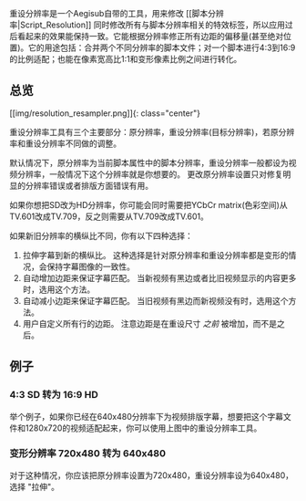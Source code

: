 重设分辨率是一个Aegisub自带的工具，用来修改 [[脚本分辨率|Script_Resolution]] 同时修改所有与脚本分辨率相关的特效标签，所以应用过后看起来的效果能保持一致。它能根据分辨率修正所有边距的偏移量(甚至绝对位置)。它的用途包括：合并两个不同分辨率的脚本文件；对一个脚本进行4:3到16:9的比例适配；也能在像素宽高比1:1和变形像素比例之间进行转化。

## 总览
[[img/resolution_resampler.png]]{: class="center"}

重设分辨率工具有三个主要部分：原分辨率，重设分辨率(目标分辨率)，若原分辨率和重设分辨率不同做的调整。

默认情况下，原分辨率为当前脚本属性中的脚本分辨率，重设分辨率一般都设为视频分辨率，一般情况下这个分辨率就是你想要的。
更改原分辨率设置只对修复明显的分辨率错误或者排版方面错误有用。

如果你想把SD改为HD分辨率，你可能会同时需要把YCbCr matrix(色彩空间)从TV.601改成TV.709，反之则需要从TV.709改成TV.601。

如果新旧分辨率的横纵比不同，你有以下四种选择：

1. 拉伸字幕到新的横纵比。
   这种选择是针对原分辨率和重设分辨率都是变形的情况，会保持字幕图像的一致性。
2. 自动增加边距来保证字幕匹配。
   当新视频有黑边或者比旧视频显示的内容更多时，选用这个方法。
3. 自动减小边距来保证字幕匹配。
   当旧视频有黑边而新视频没有时，选用这个方法。
4. 用户自定义所有行的边距。
   注意边距是在重设尺寸 *之前* 被增加，而不是之后。

## 例子

### 4:3 SD 转为 16:9 HD
举个例子，如果你已经在640x480分辨率下为视频排版字幕，想要把这个字幕文件和1280x720的视频适配起来，你可以使用上图中的重设分辨率工具。

### 变形分辨率 720x480 转为 640x480
对于这种情况，你应该把原分辨率设置为720x480，重设分辨率设为640x480，选择 "拉伸"。
